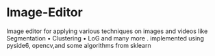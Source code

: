 # Image-Editor
Image editor for applying various techniques on images and videos like Segmentation • Clustering • LoG and many more .
implemented using pyside6, opencv,and some algorithms from sklearn

